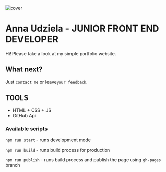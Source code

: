 ![cover](https://annaudziela.github.io/portfolio-project/og-portfolio.png)

# Anna Udziela - JUNIOR FRONT END DEVELOPER

Hi! Please take a look at my simple portfolio website.

## What next?

Just `contact me` or leave`your feedback`.

## TOOLS
- HTML + CSS + JS
- GitHub Api

### Available scripts

`npm run start` - runs development mode

`npm run build` - runs build process for production

`npm run publish` - runs build process and publish the page using `gh-pages` branch

